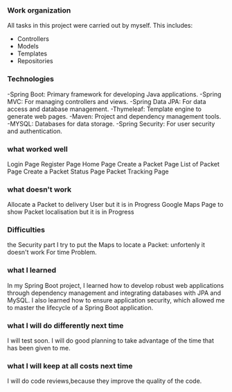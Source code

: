 ### Work organization
All tasks in this project were carried out by myself. This includes:

- Controllers
- Models
- Templates
- Repositories

### Technologies

-Spring Boot: Primary framework for developing Java applications.
-Spring MVC: For managing controllers and views.
-Spring Data JPA: For data access and database management.
-Thymeleaf: Template engine to generate web pages.
-Maven: Project and dependency management tools.
-MYSQL: Databases for data storage.
-Spring Security: For user security and authentication.


### what worked well

Login Page
Register Page
Home Page
Create a Packet Page
List of Packet Page
Create a Packet Status Page
Packet Tracking Page

### what doesn't work

Allocate a Packet to delivery User but it is in Progress
Google Maps Page to show Packet localisation but it is in Progress

### Difficulties

the Security part
I try to put the Maps to locate a Packet: unfortenly it doesn't work
For time Problem.

### what I learned

In my Spring Boot project,
I learned how to develop robust web applications
through dependency management and integrating databases
with JPA and MySQL. I also learned how to ensure application security,
which allowed me to master the lifecycle of a Spring Boot application.

### what I will do differently next time

I will test soon.
I will do good planning to take advantage of the time that has been given to me.

### what I will keep at all costs next time

I will do code reviews,because they improve the quality of the code.